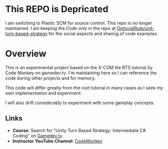 # This REPO is Depricated

I am switching to Plastic SCM for source control.  This repo is no longer maintained.  I am keeping the *Code only* in the repo at [OptionalRule/unit-turn-based-strategy](https://github.com/OptionalRule/unit-turn-based-strategy) for the social aspects and sharing of code examples.

# Overview

This is an experimental project based on the X-COM lite RTS tutorial by Code Monkey on gamedev.tv.  I'm maintaining here so I can reference the code during other projects and for memory.

This code will differ greatly from the root tutorial in many cases as I seek my own implementation and experiment.

I will also drift considerably to experiment with some gamplay concepts.


## Links

* **Course**: Search for "Unity Turn Based Strategy: Intermediate C# Coding" on [Gamedev.tv](https://www.gamedev.tv)
* **Instructor YouTube Channel**: [CodeMonkey](https://www.youtube.com/c/CodeMonkeyUnity/videos)